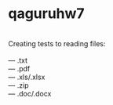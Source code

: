 # qaguruhw7
<br>
Creating tests to reading files: <br>
<br>
— .txt <br>
— .pdf <br>
— .xls/.xlsx <br>
— .zip <br>
— .doc/.docx
